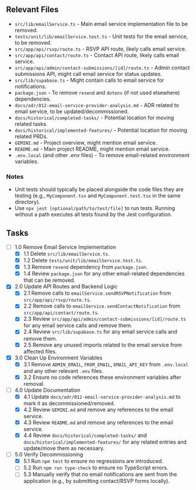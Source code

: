 ## Relevant Files

- `src/lib/emailService.ts` - Main email service implementation file to be removed.
- `tests/unit/lib/emailService.test.ts` - Unit tests for the email service, to be removed.
- `src/app/api/rsvp/route.ts` - RSVP API route, likely calls email service.
- `src/app/api/contact/route.ts` - Contact API route, likely calls email service.
- `src/app/api/admin/contact-submissions/[id]/route.ts` - Admin contact submissions API, might call email service for status updates.
- `src/lib/supabase.ts` - Might contain calls to email service for notifications.
- `package.json` - To remove `resend` and `dotenv` (if not used elsewhere) dependencies.
- `docs/adr/012-email-service-provider-analysis.md` - ADR related to email service, to be updated/decommissioned.
- `docs/historical/completed-tasks/` - Potential location for moving related tasks.
- `docs/historical/implemented-features/` - Potential location for moving related PRDs.
- `GEMINI.md` - Project overview, might mention email service.
- `README.md` - Main project README, might mention email service.
- `.env.local` (and other .env files) - To remove email-related environment variables.

### Notes

- Unit tests should typically be placed alongside the code files they are testing (e.g., `MyComponent.tsx` and `MyComponent.test.tsx` in the same directory).
- Use `npx jest [optional/path/to/test/file]` to run tests. Running without a path executes all tests found by the Jest configuration.

## Tasks

- [ ] 1.0 Remove Email Service Implementation
  - [x] 1.1 Delete `src/lib/emailService.ts`.
  - [x] 1.2 Delete `tests/unit/lib/emailService.test.ts`.
  - [x] 1.3 Remove `resend` dependency from `package.json`.
  - [x] 1.4 Review `package.json` for any other email-related dependencies that can be removed.
- [x] 2.0 Update API Routes and Backend Logic
  - [x] 2.1 Remove calls to `emailService.sendRSVPNotification` from `src/app/api/rsvp/route.ts`.
  - [x] 2.2 Remove calls to `emailService.sendContactNotification` from `src/app/api/contact/route.ts`.
  - [x] 2.3 Review `src/app/api/admin/contact-submissions/[id]/route.ts` for any email service calls and remove them.
  - [x] 2.4 Review `src/lib/supabase.ts` for any email service calls and remove them.
  - [x] 2.5 Remove any unused imports related to the email service from affected files.
- [x] 3.0 Clean Up Environment Variables
  - [x] 3.1 Remove `ADMIN_EMAIL`, `FROM_EMAIL`, `EMAIL_API_KEY` from `.env.local` and any other relevant `.env` files.
  - [x] 3.2 Ensure no code references these environment variables after removal.
- [ ] 4.0 Update Documentation
  - [x] 4.1 Update `docs/adr/012-email-service-provider-analysis.md` to mark it as decommissioned/removed.
  - [x] 4.2 Review `GEMINI.md` and remove any references to the email service.
  - [x] 4.3 Review `README.md` and remove any references to the email service.
  - [x] 4.4 Review `docs/historical/completed-tasks/` and `docs/historical/implemented-features/` for any related entries and update/move them as necessary.
- [ ] 5.0 Verify Decommissioning
  - [x] 5.1 Run `npm test` to ensure no regressions are introduced.
  - [ ] 5.2 Run `npm run type-check` to ensure no TypeScript errors.
  - [ ] 5.3 Manually verify that no email notifications are sent from the application (e.g., by submitting contact/RSVP forms locally).